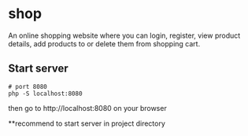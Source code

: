 # shop

An online shopping website where you can login, register, view product details, add products to or delete them from shopping cart.

## Start server

```
# port 8080
php -S localhost:8080
```
then go to  http://localhost:8080 on your browser

**recommend to start server in project directory
